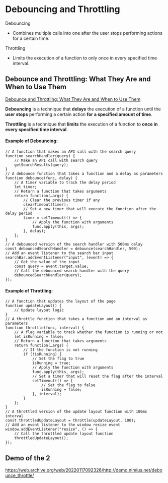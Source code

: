 # Debouncing and Throttling

Debouncing
- Combines multiple calls into one after the user stops performing actions for a certain time.

Throttling
- Limits the execution of a function to only once in every specified time interval.


## Debounce and Throttling: What They Are and When to Use Them

[Debounce and Throttling: What They Are and When to Use Them](https://medium.com/@bs903944/debounce-and-throttling-what-they-are-and-when-to-use-them-eadd272fe0be)

**Debouncing** is a technique that **delays** the execution of a function until the **user stops** performing a certain action 
**for a specified amount of time**.

**Throttling** is a technique that **limits** the execution of a function to **once in every specified time interval**.

#### Example of Debouncing:

```
// A function that makes an API call with the search query
function searchHandler(query) {
    // Make an API call with search query
    getSearchResults(query);
}
// A debounce function that takes a function and a delay as parameters
function debounce(func, delay) {
    // A timer variable to track the delay period
    let timer;
    // Return a function that takes arguments
    return function(…args) {
        // Clear the previous timer if any
        clearTimeout(timer);
        // Set a new timer that will execute the function after the delay period
        timer = setTimeout(() => {
            // Apply the function with arguments
            func.apply(this, args);
        }, delay);
    };
}
// A debounced version of the search handler with 500ms delay
const debouncedSearchHandler = debounce(searchHandler, 500);
// Add an event listener to the search bar input
searchBar.addEventListener("input", (event) => {
    // Get the value of the input
    const query = event.target.value;
    // Call the debounced search handler with the query
    debouncedSearchHandler(query);
});
```

#### Example of Throttling:

```
// A function that updates the layout of the page
function updateLayout() {
    // Update layout logic
}
// A throttle function that takes a function and an interval as parameters
function throttle(func, interval) {
    // A flag variable to track whether the function is running or not
    let isRunning = false;
    // Return a function that takes arguments
    return function(…args) {
        // If the function is not running
        if (!isRunning) {
            // Set the flag to true
            isRunning = true;
            // Apply the function with arguments
            func.apply(this, args);
            // Set a timer that will reset the flag after the interval
            setTimeout(() => {
                // Set the flag to false
                isRunning = false;
            }, interval);
        }
    };
}
// A throttled version of the update layout function with 100ms interval
const throttledUpdateLayout = throttle(updateLayout, 100);
// Add an event listener to the window resize event
window.addEventListener("resize", () => {
    // Call the throttled update layout function
    throttledUpdateLayout();
});
```

## Demo of the 2

https://web.archive.org/web/20220117092326/http://demo.nimius.net/debounce_throttle/

